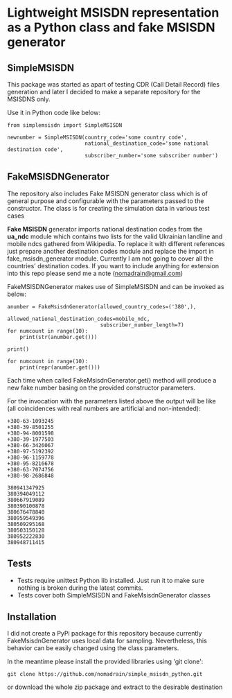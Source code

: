 # Lightweight MSISDN representation as a Python class and fake MSISDN generator

## SimpleMSISDN
This package was started as apart of testing CDR (Call Detail Record) files generation and later I decided to make 
a separate repository for the MSISDNS only.

Use it in Python code like below:
```
from simplemsisdn import SimpleMSISDN

newnumber = SimpleMSISDN(country_code='some country code', 
                         national_destination_code='some national destination code', 
                         subscriber_number='some subscriber number')
```

## FakeMSISDNGenerator
The repository also includes Fake MSISDN generator class which is of general purpose and 
configurable with the parameters passed to the constructor. The class is for creating the simulation data in various test cases

**Fake MSISDN** generator imports national destination codes from the **ua_ndc** module which 
contains two lists for the valid Ukrainian landline and mobile ndcs gathered from Wikipedia. To replace it with 
different references just prepare another destination codes module and replace the import
 in fake_msisdn_generator module. 
 Currently I am not going to cover all the countries' destination codes. 
 If you want to include anything for extension into this repo please send me a note (nomadrain@gmail.com)


FakeMSISDNGenerator makes use of SimpleMSISDN and can be invoked as below:
```
anumber = FakeMsisdnGenerator(allowed_country_codes=('380',),
                              allowed_national_destination_codes=mobile_ndc,
                              subscriber_number_length=7)
for numcount in range(10):
    print(str(anumber.get()))

print()

for numcount in range(10):
    print(repr(anumber.get()))
```

Each time when called FakeMsisdnGenerator.get() method will produce 
a new fake number basing on the provided constructor parameters.

For the invocation with the parameters listed above the output will be like 
(all coincidences with real numbers are artificial and non-intended):
```
+380-63-1093245
+380-39-8501255
+380-94-8001598
+380-39-1977503
+380-66-3426067
+380-97-5192392
+380-96-1159778
+380-95-8216678
+380-63-7074756
+380-98-2686848

380941347925
380394049112
380667919089
380390100878
380676478840
380959549396
380509295168
380503150128
380952222830
380948711415
```

## Tests

* Tests require unittest Python lib installed. 
Just run it to make sure nothing is broken during the latest commits.
* Tests cover both SimpleMSISDN and FakeMsisdnGenerator classes

## Installation
I did not create a PyPi package for this repository because currently FakeMsisdnGenerator uses local data for sampling. Nevertheless, this behavior can be easily changed using
the class parameters.

In the meantime please install the provided libraries using 'git clone':                     
```
git clone https://github.com/nomadrain/simple_msisdn_python.git
```
or download the whole zip package and extract to the desirable destination
